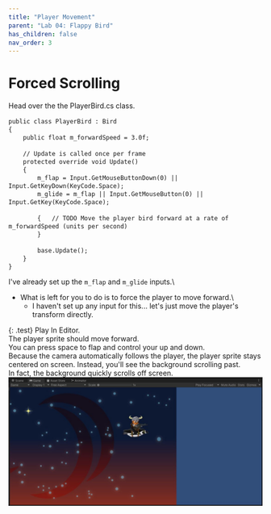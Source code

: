 ```yaml
---
title: "Player Movement"
parent: "Lab 04: Flappy Bird"
has_children: false
nav_order: 3
---
```


# Forced Scrolling
Head over the the PlayerBird.cs class.
```
public class PlayerBird : Bird
{
    public float m_forwardSpeed = 3.0f;

    // Update is called once per frame
    protected override void Update()
    {
        m_flap = Input.GetMouseButtonDown(0) || Input.GetKeyDown(KeyCode.Space);
        m_glide = m_flap || Input.GetMouseButton(0) || Input.GetKey(KeyCode.Space);

        {   // TODO Move the player bird forward at a rate of m_forwardSpeed (units per second)
        }

        base.Update();
    }
}
```
I've already set up the `m_flap` and `m_glide` inputs.\
* What is left for you to do is to force the player to move forward.\
    * I haven't set up any input for this... let's just move the player's transform directly.

{: .test}
Play In Editor.\
The player sprite should move forward.\
You can press space to flap and control your up and down.\
Because the camera automatically follows the player, the player sprite stays centered on screen.
Instead, you'll see the background scrolling past.\
In fact, the background quickly scrolls off screen.
![Player Movement](images/lab04/player_movement.jpg "Player Movement")

